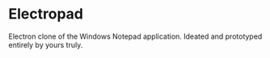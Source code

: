 # Electropad
Electron clone of the Windows Notepad application. Ideated and prototyped entirely by yours truly.
